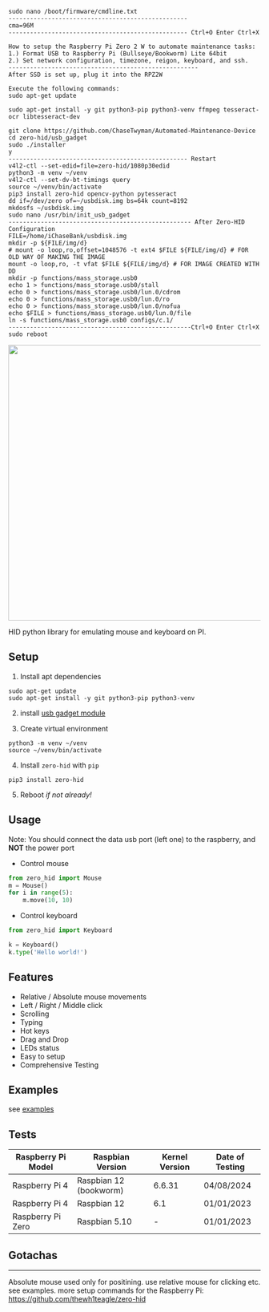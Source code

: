 ```
sudo nano /boot/firmware/cmdline.txt
--------------------------------------------------
cma=96M
-------------------------------------------------- Ctrl+O Enter Ctrl+X

How to setup the Raspberry Pi Zero 2 W to automate maintenance tasks:
1.) Format USB to Raspberry Pi (Bullseye/Bookworm) Lite 64bit
2.) Set network configuration, timezone, reigon, keyboard, and ssh.
-----------------------------------------------------
After SSD is set up, plug it into the RPZ2W

Execute the following commands:
sudo apt-get update

sudo apt-get install -y git python3-pip python3-venv ffmpeg tesseract-ocr libtesseract-dev

git clone https://github.com/ChaseTwyman/Automated-Maintenance-Device
cd zero-hid/usb_gadget
sudo ./installer
y
-------------------------------------------------- Restart
v4l2-ctl --set-edid=file=zero-hid/1080p30edid
python3 -m venv ~/venv
v4l2-ctl --set-dv-bt-timings query
source ~/venv/bin/activate
pip3 install zero-hid opencv-python pytesseract
dd if=/dev/zero of=~/usbdisk.img bs=64k count=8192
mkdosfs ~/usbdisk.img
sudo nano /usr/bin/init_usb_gadget
--------------------------------------------------- After Zero-HID Configuration
FILE=/home/iChaseBank/usbdisk.img
mkdir -p ${FILE/img/d}
# mount -o loop,ro,offset=1048576 -t ext4 $FILE ${FILE/img/d} # FOR OLD WAY OF MAKING THE IMAGE
mount -o loop,ro, -t vfat $FILE ${FILE/img/d} # FOR IMAGE CREATED WITH DD
mkdir -p functions/mass_storage.usb0
echo 1 > functions/mass_storage.usb0/stall
echo 0 > functions/mass_storage.usb0/lun.0/cdrom
echo 0 > functions/mass_storage.usb0/lun.0/ro
echo 0 > functions/mass_storage.usb0/lun.0/nofua
echo $FILE > functions/mass_storage.usb0/lun.0/file
ln -s functions/mass_storage.usb0 configs/c.1/
---------------------------------------------------Ctrl+O Enter Ctrl+X
sudo reboot
```
<img width=550 src="https://github.com/thewh1teagle/zero-hid/assets/61390950/13608efd-15c1-4fdd-86b5-e411e15fa638">

HID python library for emulating mouse and keyboard on PI.


## Setup

1. Install apt dependencies

```console
sudo apt-get update
sudo apt-get install -y git python3-pip python3-venv
```  

2. install [usb gadget module](https://github.com/thewh1teagle/zero-hid/tree/main/usb_gadget#usb-gadget-module-configuration-for-zero-hid)

3. Create virtual environment

```console
python3 -m venv ~/venv
source ~/venv/bin/activate
```

4. Install `zero-hid` with `pip`
```console
pip3 install zero-hid
```
5. Reboot *if not already!*

## Usage
Note: You should connect the data usb port (left one) to the raspberry, and **NOT** the power port  
  
- Control mouse
```python
from zero_hid import Mouse
m = Mouse()
for i in range(5):
    m.move(10, 10)
```
- Control keyboard
```python
from zero_hid import Keyboard

k = Keyboard()
k.type('Hello world!')
```

## Features
- Relative / Absolute mouse movements
- Left / Right / Middle click
- Scrolling
- Typing
- Hot keys
- Drag and Drop
- LEDs status
- Easy to setup
- Comprehensive Testing

## Examples
see [examples](examples)

## Tests

| Raspberry Pi Model | Raspbian Version      | Kernel Version | Date of Testing |
|--------------------|-----------------------|----------------|-----------------|
| Raspberry Pi 4     | Raspbian 12 (bookworm)| 6.6.31         | 04/08/2024      |
| Raspberry Pi 4     | Raspbian 12           | 6.1            | 01/01/2023      |
| Raspberry Pi Zero  | Raspbian 5.10         | -              | 01/01/2023      |

## Gotachas

---
Absolute mouse used only for positining. use relative mouse for clicking etc. see examples.
more setup commands for the Raspberry Pi:
https://github.com/thewh1teagle/zero-hid
```
